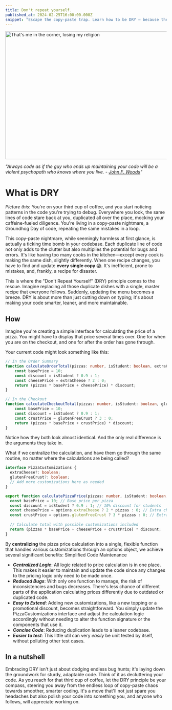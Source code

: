 ```yaml
---
title: Don't repeat yourself.
published_at: 2024-02-25T16:00:00.000Z
snippet: "Escape the copy-paste trap. Learn how to be DRY — because the only thing cornier than using 'DRY' as a pun is not using it in your code."
---
```


<img alt="That&#39;s me in the corner, losing my religion" height="400" src="../blog-images/dry.webp" width="1024"/>

_"Always code as if the guy who ends up maintaining your code will be a violent psychopath who knows where you live. - [John F. Woods](https://groups.google.com/g/comp.lang.c++/c/rYCO5yn4lXw/m/oITtSkZOtoUJ)"_

# What is DRY

_Picture this_: You're on your third cup of coffee, and you start noticing patterns in the code you're trying to debug. 
Everywhere you look, the same lines of code stare back at you, duplicated all over the place, mocking your caffeine-fueled diligence. You're living in a copy-paste nightmare, a Groundhog Day of code, repeating the same mistakes in a loop.


This copy-paste nightmare, while seemingly harmless at first glance, is actually a ticking time bomb in your codebase. 
Each duplicate line of code not only adds to the clutter but also multiplies the potential for bugs and errors. 
It's like having too many cooks in the kitchen—except every cook is making the same dish, slightly differently. 
When one recipe changes, you have to find and update **every single copy** 😱. It's inefficient, prone to mistakes, and, frankly, a recipe for disaster.

This is where the "Don't Repeat Yourself" (DRY) principle comes to the rescue. 
Imagine replacing all those duplicate dishes with a single, master recipe that everyone follows. 
Suddenly, updating the menu becomes a breeze. DRY is about more than just cutting down on typing; it's about making your code smarter, leaner, and more maintainable.

## How

Imagine you're creating a simple interface for calculating the price of a pizza. You might have to display that price several times over. One for when you are on the checkout, and one for after the order has gone through. 

Your current code might look something like this:

```typescript
// In the Order Summary
function calculateOrderTotal(pizzas: number, isStudent: boolean, extraCheese: boolean): number {
    const basePrice = 10;
    const discount = isStudent ? 0.9 : 1;
    const cheesePrice = extraCheese ? 2 : 0;
    return (pizzas * basePrice + cheesePrice) * discount;
}

// In the Checkout
function calculateCheckoutTotal(pizzas: number, isStudent: boolean, glutenFreeCrust: boolean): number {
    const basePrice = 10;
    const discount = isStudent ? 0.9 : 1;
    const crustPrice = glutenFreeCrust ? 3 : 0;
    return (pizzas * basePrice + crustPrice) * discount;
}
 ```

Notice how they both look almost identical. And the only real difference is the arguments they take in. 

What if we centralize the calculation, and have them go through the same routine, no matter where the calculations are being called?

```typescript
interface PizzaCustomizations {
  extraCheese?: boolean;
  glutenFreeCrust?: boolean;
  // Add more customizations here as needed
}

export function calculatePizzaPrice(pizzas: number, isStudent: boolean, options: PizzaCustomizations = {}): number {
  const basePrice = 10; // Base price per pizza
  const discount = isStudent ? 0.9 : 1; // 10% discount for students
  const cheesePrice = options.extraCheese ? 2 * pizzas : 0; // Extra charge for cheese, per pizza
  const crustPrice = options.glutenFreeCrust ? 3 * pizzas : 0; // Extra charge for gluten-free crust, per pizza
  
  // Calculate total with possible customizations included
  return (pizzas * basePrice + cheesePrice + crustPrice) * discount;
}
```

By **centralizing** the pizza price calculation into a single, flexible function that handles various customizations through an options object, we achieve several significant benefits:
Simplified Code Maintenance

- _**Centralized Logic**_: All logic related to price calculation is in one place. This makes it easier to maintain and update the code since any changes to the pricing logic only need to be made once.
- **_Reduced Bugs_**: With only one function to manage, the risk of inconsistencies and bugs decreases. There's less chance of different parts of the application calculating prices differently due to outdated or duplicated code.
- **_Easy to Extend_**: Adding new customizations, like a new topping or a promotional discount, becomes straightforward. You simply update the PizzaCustomizations interface and adjust the calculation logic accordingly without needing to alter the function signature or the components that use it.
- **_Concise Code_**: Reducing duplication leads to a leaner codebase.
- **_Easier to test_**: This little util can very _easily_ be unit tested by itself, without polluting other test cases.

## In a nutshell 
Embracing DRY isn't just about dodging endless bug hunts; it's laying down the groundwork for sturdy, adaptable code. 
Think of it as decluttering your code. As you reach for that third cup of coffee, let the DRY principle be your compass, steering you away from the endless loop of copy-paste chaos towards smoother, smarter coding. It's a move that'll not just spare you headaches but also polish your code into something you, and anyone who follows, will appreciate working on.



